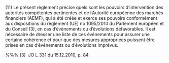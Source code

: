(11) Le présent règlement précise quels sont les pouvoirs d’intervention des autorités compétentes pertinentes et de l’Autorité européenne des marchés financiers (AEMF), qui a été créée et exerce ses pouvoirs conformément aux dispositions du règlement (UE) no 1095/2010 du Parlement européen et du Conseil (3), en cas d’événements ou d’évolutions défavorables. Il est nécessaire de dresser une liste de ces événements pour assurer une certaine cohérence et pour que des mesures appropriées puissent être prises en cas d’événements ou d’évolutions imprévus.

%%% (3)  JO L 331 du 15.12.2010, p. 84.